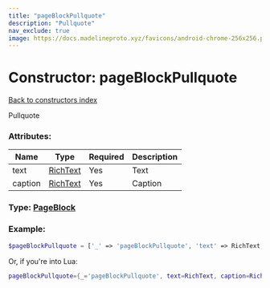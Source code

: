 ```yaml
---
title: "pageBlockPullquote"
description: "Pullquote"
nav_exclude: true
image: https://docs.madelineproto.xyz/favicons/android-chrome-256x256.png
---
```

# Constructor: pageBlockPullquote  
[Back to constructors index](index.md)



Pullquote

### Attributes:

| Name     |    Type       | Required | Description |
|----------|---------------|----------|-------------|
|text|[RichText](../types/RichText.md) | Yes|Text|
|caption|[RichText](../types/RichText.md) | Yes|Caption|



### Type: [PageBlock](../types/PageBlock.md)


### Example:

```php
$pageBlockPullquote = ['_' => 'pageBlockPullquote', 'text' => RichText, 'caption' => RichText];
```  


Or, if you're into Lua:

```lua
pageBlockPullquote={_='pageBlockPullquote', text=RichText, caption=RichText}

```



